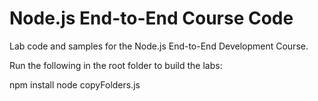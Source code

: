 # Node.js End-to-End Course Code

Lab code and samples for the Node.js End-to-End Development Course.

Run the following in the root folder to build the labs:

npm install
node copyFolders.js 

